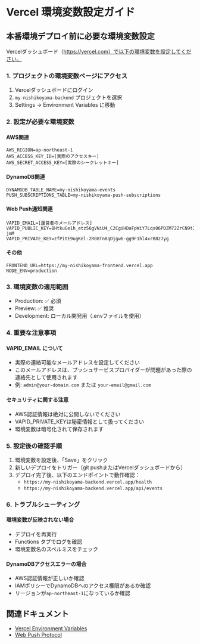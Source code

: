 # Vercel 環境変数設定ガイド

## 本番環境デプロイ前に必要な環境変数設定

Vercelダッシュボード（https://vercel.com）で以下の環境変数を設定してください。

### 1. プロジェクトの環境変数ページにアクセス
1. Vercelダッシュボードにログイン
2. `my-nishikoyama-backend` プロジェクトを選択
3. Settings → Environment Variables に移動

### 2. 設定が必要な環境変数

#### AWS関連
```
AWS_REGION=ap-northeast-1
AWS_ACCESS_KEY_ID=[実際のアクセスキー]
AWS_SECRET_ACCESS_KEY=[実際のシークレットキー]
```

#### DynamoDB関連
```
DYNAMODB_TABLE_NAME=my-nishikoyama-events
PUSH_SUBSCRIPTIONS_TABLE=my-nishikoyama-push-subscriptions
```

#### Web Push通知関連
```
VAPID_EMAIL=[運営者のメールアドレス]
VAPID_PUBLIC_KEY=BHtkuGe1h_etz56gVNiU4_C2CgiHDaFpWiY7Lqs06PDZM72ZrCN9t2sACUVXPTBAZcF0sqQbjYQU_PedY3Y-jmM
VAPID_PRIVATE_KEY=zfPitE9ugKel-2R08Tn8qDjgw6-gg9F1hl4xrB8z7yg
```

#### その他
```
FRONTEND_URL=https://my-nishikoyama-frontend.vercel.app
NODE_ENV=production
```

### 3. 環境変数の適用範囲
- Production: ✅ 必須
- Preview: ✅ 推奨
- Development: ローカル開発用（.envファイルを使用）

### 4. 重要な注意事項

#### VAPID_EMAIL について
- 実際の連絡可能なメールアドレスを設定してください
- このメールアドレスは、プッシュサービスプロバイダーが問題があった際の連絡先として使用されます
- 例: `admin@your-domain.com` または `your-email@gmail.com`

#### セキュリティに関する注意
- AWS認証情報は絶対に公開しないでください
- VAPID_PRIVATE_KEYは秘密情報として扱ってください
- 環境変数は暗号化されて保存されます

### 5. 設定後の確認手順

1. 環境変数を設定後、「Save」をクリック
2. 新しいデプロイをトリガー（git pushまたはVercelダッシュボードから）
3. デプロイ完了後、以下のエンドポイントで動作確認：
   - `https://my-nishikoyama-backend.vercel.app/health`
   - `https://my-nishikoyama-backend.vercel.app/api/events`

### 6. トラブルシューティング

#### 環境変数が反映されない場合
- デプロイを再実行
- Functions タブでログを確認
- 環境変数名のスペルミスをチェック

#### DynamoDBアクセスエラーの場合
- AWS認証情報が正しいか確認
- IAMポリシーでDynamoDBへのアクセス権限があるか確認
- リージョンが`ap-northeast-1`になっているか確認

## 関連ドキュメント
- [Vercel Environment Variables](https://vercel.com/docs/environment-variables)
- [Web Push Protocol](https://developers.google.com/web/fundamentals/push-notifications)
